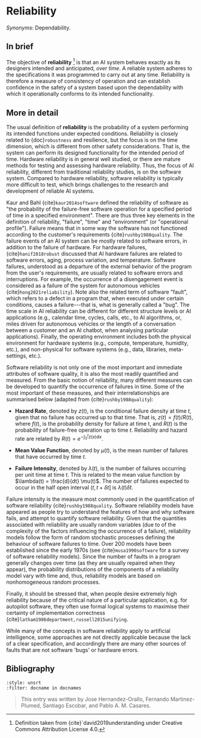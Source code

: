 # Reliability

*Synonyms*: Dependability.

## In brief

The objective of **reliability** [^robustness] is that an
AI system behaves exactly as its designers intended and anticipated,
*over time*. A reliable system adheres to the specifications it was
programmed to carry out at any time. Reliability is therefore a measure
of consistency of operation and can establish confidence in the safety
of a system based upon the dependability with which it operationally
conforms to its intended functionality.


## More in detail


The usual definition of **reliability** is the
probability of a system performing its intended functions under expected
conditions. Reliability is closely related to
{doc}`robustness` and resilience, but the focus is
on the time dimension, which is different from other safety
considerations. That is, the system can perform its designed
functionality for the intended period of time. Hardware reliability is
in general well studied, or there are mature methods for testing and
assessing hardware reliability. Thus, the focus of AI reliability,
different from traditional reliability studies, is on the software
system. Compared to hardware reliability, software reliability is
typically more difficult to test, which brings challenges to the
research and development of reliable AI systems.

Kaur and Bahl {cite}`kaur2014software` defined the reliability of software as
"the probability of the failure-free software operation for a specified
period of time in a specified environment\". There are thus three key
elements in the definition of reliability, "failure", "time" and
"environment" (or "operational profile\"). Failure means that in some
way the software has not functioned according to the customer's
requirements {cite}`rushby1988quality`. The failure events of an AI system
can be mostly related to software errors, in addition to the failure of
hardware. For hardware failures, {cite}`hanif2018robust` discussed that AI
hardware failures are related to software errors, aging, process
variation, and temperature. Software failures, understood as a departure
of the external behavior of the program from the user's requirements,
are usually related to software errors and interruptions. For example,
the occurrence of a disengagement event is considered as a failure of
the system for autonomous vehicles {cite}`hong2021reliability`). Note also
the related term of software "fault\", which refers to a defect in a
program that, when executed under certain conditions, causes a
failure---that is, what is generally called a "bug". The time scale in
AI reliability can be different for different structure levels or AI
applications (e.g., calendar time, cycles, calls, etc., to AI
algorithms, or, miles driven for autonomous vehicles or the length of a
conversation between a customer and an AI chatbot, when analysing
particular applications). Finally, the operating environment includes
both the physical environment for hardware systems (e.g., compute,
temperature, humidity, etc.), and non-physical for software systems
(e.g., data, libraries, meta-settings, etc.).

Software reliability is not only one of the most important and immediate
attributes of software quality, it is also the most readily quantified
and measured. From the basic notion of reliability, many different
measures can be developed to quantify the occurrence of failures in
time. Some of the most important of these measures, and their
interrelationships are summarised below (adapted from {cite}`rushby1988quality`):

-   **Hazard Rate**, denoted by $z(t)$, is the conditional failure
    density at time $t$, given that no failure has occurred up to that
    time. That is, $z(t) = f(t)/R(t)$, where $f(t)$, is the probability
    density for failure at time t, and $R(t)$ is the probability of
    failure-free operation up to time $t$. Reliability and hazard rate
    are related by $R(t) = e^{-\int_{0}^{t} z(x) dx}$.

-   **Mean Value Function**, denoted by $\mu(t)$, is the mean number of
    failures that have occurred by time $t$.

-   **Failure Intensity**, denoted by $\lambda(t)$, is the number of
    failures occurring per unit time at time $t$. This is related to the
    mean value function by $\lambda(t) = \frac{d}{dt} \mu(t)$. The
    number of failures expected to occur in the half open interval
    $(t,t + \delta t]$ is $\lambda(t) \dot \delta  t$.

Failure intensity is the measure most commonly used in the
quantification of software reliability {cite}`rushby1988quality`. Software
reliability models have appeared as people try to understand the
features of how and why software fails, and attempt to quantify software
reliability. Given that the quantities associated with reliability are
usually random variables (due to of the complexity of the factors
influencing the occurrence of a failure), reliability models follow the
form of random stochastic processes defining the behaviour of software
failures to time. Over 200 models have been established since the early
1970s (see {cite}`musa1990software` for a survey of software reliability
models). Since the number of faults in a program generally changes over
time (as they are usually repaired when they appear), the probability
distributions of the components of a reliability model vary with time
and, thus, reliability models are based on nonhomogeneous random
processes.

Finally, it should be stressed that, when people desire extremely high
reliability because of the critical nature of a particular application,
e.g. for autopilot software, they often use formal logical systems to
maximise their certainty of implementation correctness
{cite}`latham1986department,russell2015unifying`.

While many of the concepts in software reliability apply to artificial
intelligence, some approaches are not directly applicable because the
lack of a clear specification, and accordingly there are many other
sources of faults that are not software 'bugs' or hardware errors.


## Bibliography

```{bibliography}
:style: unsrt
:filter: docname in docnames
```

> This entry was written by Jose Hernandez-Orallo, Fernando Martinez-Plumed, Santiago Escobar, and Pablo A. M. Casares.

[^robustness]: Definition taken from {cite}`david2019understanding under Creative Commons Attribution License 4.0.

